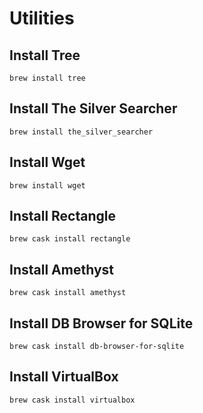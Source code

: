 # Utilities

## Install Tree

```
brew install tree
```

## Install The Silver Searcher

```
brew install the_silver_searcher
```

## Install Wget

```
brew install wget
```

## Install Rectangle

```
brew cask install rectangle
```

## Install Amethyst

```
brew cask install amethyst
```

## Install DB Browser for SQLite

```
brew cask install db-browser-for-sqlite
```

## Install VirtualBox

```
brew cask install virtualbox
```

